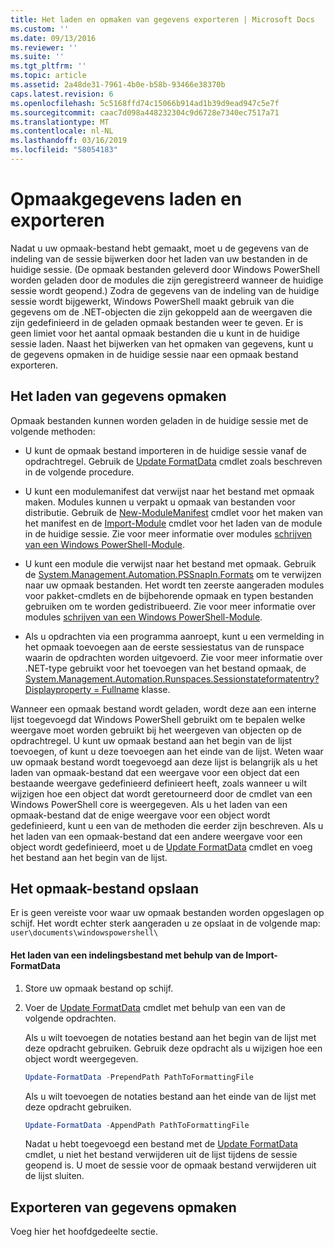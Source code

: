 ```yaml
---
title: Het laden en opmaken van gegevens exporteren | Microsoft Docs
ms.custom: ''
ms.date: 09/13/2016
ms.reviewer: ''
ms.suite: ''
ms.tgt_pltfrm: ''
ms.topic: article
ms.assetid: 2a48de31-7961-4b0e-b58b-93466e38370b
caps.latest.revision: 6
ms.openlocfilehash: 5c5168ffd74c15066b914ad1b39d9ead947c5e7f
ms.sourcegitcommit: caac7d098a448232304c9d6728e7340ec7517a71
ms.translationtype: MT
ms.contentlocale: nl-NL
ms.lasthandoff: 03/16/2019
ms.locfileid: "58054183"
---
```

# <a name="loading-and-exporting-formatting-data"></a>Opmaakgegevens laden en exporteren

Nadat u uw opmaak-bestand hebt gemaakt, moet u de gegevens van de indeling van de sessie bijwerken door het laden van uw bestanden in de huidige sessie. (De opmaak bestanden geleverd door Windows PowerShell worden geladen door de modules die zijn geregistreerd wanneer de huidige sessie wordt geopend.) Zodra de gegevens van de indeling van de huidige sessie wordt bijgewerkt, Windows PowerShell maakt gebruik van die gegevens om de .NET-objecten die zijn gekoppeld aan de weergaven die zijn gedefinieerd in de geladen opmaak bestanden weer te geven. Er is geen limiet voor het aantal opmaak bestanden die u kunt in de huidige sessie laden. Naast het bijwerken van het opmaken van gegevens, kunt u de gegevens opmaken in de huidige sessie naar een opmaak bestand exporteren.

## <a name="loading-format-data"></a>Het laden van gegevens opmaken

Opmaak bestanden kunnen worden geladen in de huidige sessie met de volgende methoden:

- U kunt de opmaak bestand importeren in de huidige sessie vanaf de opdrachtregel. Gebruik de [Update FormatData](/powershell/module/Microsoft.PowerShell.Utility/Update-FormatData) cmdlet zoals beschreven in de volgende procedure.

- U kunt een modulemanifest dat verwijst naar het bestand met opmaak maken. Modules kunnen u verpakt u opmaak van bestanden voor distributie. Gebruik de [New-ModuleManifest](/powershell/module/Microsoft.PowerShell.Core/New-ModuleManifest) cmdlet voor het maken van het manifest en de [Import-Module](/powershell/module/Microsoft.PowerShell.Core/Import-Module) cmdlet voor het laden van de module in de huidige sessie. Zie voor meer informatie over modules [schrijven van een Windows PowerShell-Module](../module/writing-a-windows-powershell-module.md).

- U kunt een module die verwijst naar het bestand met opmaak. Gebruik de [System.Management.Automation.PSSnapIn.Formats](/dotnet/api/System.Management.Automation.PSSnapIn.Formats) om te verwijzen naar uw opmaak bestanden. Het wordt ten zeerste aangeraden modules voor pakket-cmdlets en de bijbehorende opmaak en typen bestanden gebruiken om te worden gedistribueerd. Zie voor meer informatie over modules [schrijven van een Windows PowerShell-Module](../module/writing-a-windows-powershell-module.md).

- Als u opdrachten via een programma aanroept, kunt u een vermelding in het opmaak toevoegen aan de eerste sessiestatus van de runspace waarin de opdrachten worden uitgevoerd. Zie voor meer informatie over .NET-type gebruikt voor het toevoegen van het bestand opmaak, de [System.Management.Automation.Runspaces.Sessionstateformatentry? Displayproperty = Fullname](/dotnet/api/System.Management.Automation.Runspaces.SessionStateFormatEntry) klasse.

Wanneer een opmaak bestand wordt geladen, wordt deze aan een interne lijst toegevoegd dat Windows PowerShell gebruikt om te bepalen welke weergave moet worden gebruikt bij het weergeven van objecten op de opdrachtregel. U kunt uw opmaak bestand aan het begin van de lijst toevoegen, of kunt u deze toevoegen aan het einde van de lijst. Weten waar uw opmaak bestand wordt toegevoegd aan deze lijst is belangrijk als u het laden van opmaak-bestand dat een weergave voor een object dat een bestaande weergave gedefinieerd definieert heeft, zoals wanneer u wilt wijzigen hoe een object dat wordt geretourneerd door de cmdlet van een Windows PowerShell core is  weergegeven. Als u het laden van een opmaak-bestand dat de enige weergave voor een object wordt gedefinieerd, kunt u een van de methoden die eerder zijn beschreven.  Als u het laden van een opmaak-bestand dat een andere weergave voor een object wordt gedefinieerd, moet u de [Update FormatData](/powershell/module/Microsoft.PowerShell.Utility/Update-FormatData) cmdlet en voeg het bestand aan het begin van de lijst.

## <a name="storing-your-formatting-file"></a>Het opmaak-bestand opslaan

Er is geen vereiste voor waar uw opmaak bestanden worden opgeslagen op schijf. Het wordt echter sterk aangeraden u ze opslaat in de volgende map: `user\documents\windowspowershell\`

#### <a name="loading-a-format-file-using-import-formatdata"></a>Het laden van een indelingsbestand met behulp van de Import-FormatData

1. Store uw opmaak bestand op schijf.

2. Voer de [Update FormatData](/powershell/module/Microsoft.PowerShell.Utility/Update-FormatData) cmdlet met behulp van een van de volgende opdrachten.

   Als u wilt toevoegen de notaties bestand aan het begin van de lijst met deze opdracht gebruiken. Gebruik deze opdracht als u wijzigen hoe een object wordt weergegeven.

   ```powershell
   Update-FormatData -PrependPath PathToFormattingFile
   ```

   Als u wilt toevoegen de notaties bestand aan het einde van de lijst met deze opdracht gebruiken.

   ```powershell
   Update-FormatData -AppendPath PathToFormattingFile
   ```

   Nadat u hebt toegevoegd een bestand met de [Update FormatData](/powershell/module/Microsoft.PowerShell.Utility/Update-FormatData) cmdlet, u niet het bestand verwijderen uit de lijst tijdens de sessie geopend is. U moet de sessie voor de opmaak bestand verwijderen uit de lijst sluiten.

## <a name="exporting-format-data"></a>Exporteren van gegevens opmaken

Voeg hier het hoofdgedeelte sectie.
